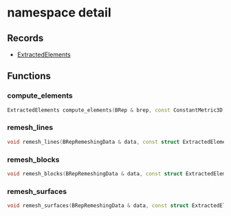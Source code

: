 # namespace detail



## Records

* [ExtractedElements](ExtractedElements.md)


## Functions

### compute_elements

```cpp
ExtractedElements compute_elements(BRep & brep, const ConstantMetric3D & metric)
```


### remesh_lines

```cpp
void remesh_lines(BRepRemeshingData & data, const struct ExtractedElements::Edges & edges)
```


### remesh_blocks

```cpp
void remesh_blocks(BRepRemeshingData & data, const struct ExtractedElements::Hexes & hexes)
```


### remesh_surfaces

```cpp
void remesh_surfaces(BRepRemeshingData & data, const struct ExtractedElements::Quads & quads)
```




